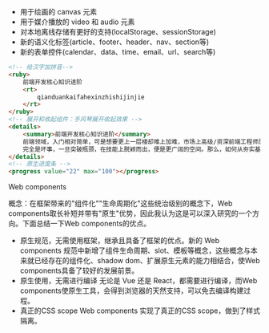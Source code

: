 - 用于绘画的 canvas 元素
- 用于媒介播放的 video 和 audio 元素
- 对本地离线存储有更好的支持(localStorage、sessionStorage)
- 新的语义化标签(article、footer、header、nav、section等)
- 新的表单控件(calendar、data、time、email、url、search等)
```html
<!-- 给汉字加拼音-->
<ruby>
    前端开发核心知识进阶
    <rt>
        qianduankaifahexinzhishijinjie
    </rt>
</ruby>
<!-- 展开和收起组件：手风琴展开收起效果 -->
<details>
    <summary>前端开发核心知识进阶</summary>
    前端领域，入门相对简单，可是想要更上一层楼却难上加难，市场上高级/资深前端工程师凤毛麟角。这当然未必
    完全是坏事，一旦突破瓶颈，在技能上脱颖而出，便是更广阔的空间。那么，如何从夯实基础到突破瓶颈呢？
</details>
<!-- 原生进度条 -->
<progress value="22" max="100"></progress>
```

Web components

概念：在框架带来的"组件化""生命周期化"这些统治级别的概念下，Web components取长补短并带有"原生"优势，因此我认为这是可以深入研究的一个方向。下面总结一下Web components的优点。
- 原生规范，无需使用框架，继承且具备了框架的优点。新的 Web components 规范中新增了组件生命周期、slot、模板等概念，这些概念与本来就已经存在的组件化、shadow dom、扩展原生元素的能力相结合，使Web components具备了较好的发展前景。
- 原生使用，无需进行编译
无论是 Vue 还是 React，都需要进行编译，而Web components使原生工具，会得到浏览器的天然支持，可以免去编译构建过程。
- 真正的CSS scope
Web components 实现了真正的CSS scope，做到了样式隔离。
